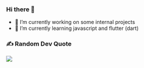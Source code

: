 ### Hi there 👋
- 🔭 I’m currently working on some internal projects
- 🌱 I’m currently learning javascript and flutter (dart)

### ✍️ Random Dev Quote
![](https://quotes-github-readme.vercel.app/api?type=horizontal&theme=radical)

